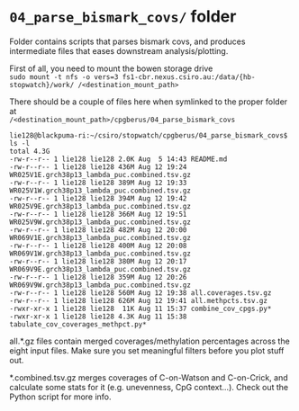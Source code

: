 # `04_parse_bismark_covs/` folder #

Folder contains scripts that parses bismark covs, and produces intermediate files that eases downstream analysis/plotting.

First of all, you need to mount the bowen storage drive\
`sudo mount -t nfs -o vers=3 fs1-cbr.nexus.csiro.au:/data/{hb-stopwatch}/work/ /<destination_mount_path>`

There should be a couple of files here when symlinked to the proper folder at\
`/<destination_mount_path>/cpgberus/04_parse_bismark_covs`

```
lie128@blackpuma-ri:~/csiro/stopwatch/cpgberus/04_parse_bismark_covs$ ls -l
total 4.3G
-rw-r--r-- 1 lie128 lie128 2.0K Aug  5 14:43 README.md
-rw-r--r-- 1 lie128 lie128 436M Aug 12 19:24 WR025V1E.grch38p13_lambda_puc.combined.tsv.gz
-rw-r--r-- 1 lie128 lie128 389M Aug 12 19:33 WR025V1W.grch38p13_lambda_puc.combined.tsv.gz
-rw-r--r-- 1 lie128 lie128 394M Aug 12 19:42 WR025V9E.grch38p13_lambda_puc.combined.tsv.gz
-rw-r--r-- 1 lie128 lie128 366M Aug 12 19:51 WR025V9W.grch38p13_lambda_puc.combined.tsv.gz
-rw-r--r-- 1 lie128 lie128 482M Aug 12 20:00 WR069V1E.grch38p13_lambda_puc.combined.tsv.gz
-rw-r--r-- 1 lie128 lie128 400M Aug 12 20:08 WR069V1W.grch38p13_lambda_puc.combined.tsv.gz
-rw-r--r-- 1 lie128 lie128 380M Aug 12 20:17 WR069V9E.grch38p13_lambda_puc.combined.tsv.gz
-rw-r--r-- 1 lie128 lie128 359M Aug 12 20:26 WR069V9W.grch38p13_lambda_puc.combined.tsv.gz
-rw-r--r-- 1 lie128 lie128 560M Aug 12 19:38 all.coverages.tsv.gz
-rw-r--r-- 1 lie128 lie128 626M Aug 12 19:41 all.methpcts.tsv.gz
-rwxr-xr-x 1 lie128 lie128  11K Aug 11 15:37 combine_cov_cpgs.py*
-rwxr-xr-x 1 lie128 lie128 4.3K Aug 11 15:38 tabulate_cov_coverages_methpct.py*
```

all.*.gz files contain merged coverages/methylation percentages across the eight input files. Make sure you set meaningful filters before you plot stuff out.

*.combined.tsv.gz merges coverages of C-on-Watson and C-on-Crick, and calculate some stats for it (e.g. unevenness, CpG context...). Check out the Python script for more info.
